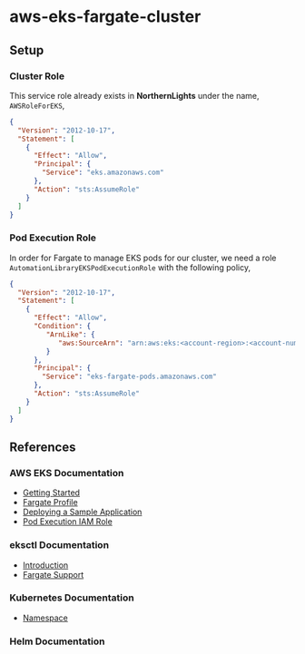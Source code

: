# aws-eks-fargate-cluster


## Setup

### Cluster Role

This service role already exists in **NorthernLights** under the name, `AWSRoleForEKS`,

```json
{
  "Version": "2012-10-17",
  "Statement": [
    {
      "Effect": "Allow",
      "Principal": {
        "Service": "eks.amazonaws.com"
      },
      "Action": "sts:AssumeRole"
    }
  ]
}
```


### Pod Execution Role

In order for Fargate to manage EKS pods for our cluster, we need a role `AutomationLibraryEKSPodExecutionRole` with the following policy,

```json
{
  "Version": "2012-10-17",
  "Statement": [
    {
      "Effect": "Allow",
      "Condition": {
         "ArnLike": {
            "aws:SourceArn": "arn:aws:eks:<account-region>:<account-number>:fargateprofile/automation-library*/*"
         }
      },
      "Principal": {
        "Service": "eks-fargate-pods.amazonaws.com"
      },
      "Action": "sts:AssumeRole"
    }
  ]
}
```

## References
### AWS EKS Documentation
- [Getting Started](https://docs.aws.amazon.com/eks/latest/userguide/getting-started.html)
- [Fargate Profile](https://docs.aws.amazon.com/eks/latest/userguide/fargate-profile.html)
- [Deploying a Sample Application](https://docs.aws.amazon.com/eks/latest/userguide/sample-deployment.html)
- [Pod Execution IAM Role](https://docs.aws.amazon.com/eks/latest/userguide/pod-execution-role.html)
### eksctl Documentation
- [Introduction](https://eksctl.io/introduction/)
- [Fargate Support](https://eksctl.io/usage/fargate-support/)
### Kubernetes Documentation
- [Namespace](https://kubernetes.io/docs/concepts/overview/working-with-objects/namespaces/)
### Helm Documentation